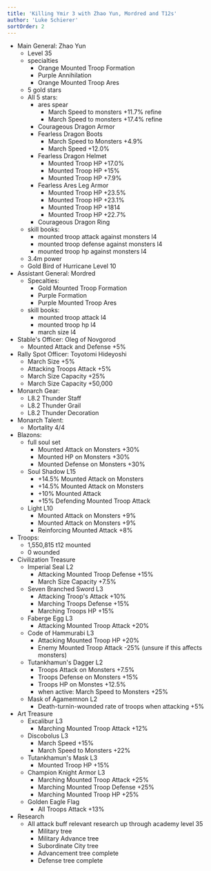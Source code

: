 ```yaml
---
title: 'Killing Ymir 3 with Zhao Yun, Mordred and T12s'
author: 'Luke Schierer'
sortOrder: 2
---
```


* Main General: Zhao Yun
  * Level 35
  * specialties
    * Orange Mounted Troop Formation
    * Purple Annihilation
    * Orange Mounted Troop Ares
  * 5 gold stars
  * All 5 stars: 
    * ares spear
      * March Speed to monsters +11.7% refine
      * March Speed to monsters +17.4% refine
    * Courageous Dragon Armor
    * Fearless Dragon Boots
      * March Speed to Monsters +4.9%
      * March Speed +12.0%
    * Fearless Dragon Helmet
      * Mounted Troop HP +17.0%
      * Mounted Troop HP +15%
      * Mounted Troop HP +7.9%
    * Fearless Ares Leg Armor
      * Mounted Troop HP +23.5%
      * Mounted Troop HP +23.1%
      * Mounted Troop HP +1814
      * Mounted Troop HP +22.7%
    * Courageous Dragon Ring
  * skill books:
    * mounted troop attack against monsters l4
    * mounted troop defense against monsters l4
    * mounted troop hp against monsters l4
  * 3.4m power
  * Gold Bird of Hurricane Level 10
* Assistant General: Mordred
  * Specalties: 
    * Gold Mounted Troop Formation
    * Purple Formation
    * Purple Mounted Troop Ares
  * skill books:
    * mounted troop attack l4
    * mounted troop hp l4
    * march size l4
* Stable's Officer: Oleg of Novgorod
  * Mounted Attack and Defense +5%
* Rally Spot Officer: Toyotomi Hideyoshi
  * March Size +5%
  * Attacking Troops Attack +5%
  * March Size Capacity +25%
  * March Size Capacity +50,000
* Monarch Gear:
  * L8.2 Thunder Staff
  * L8.2 Thunder Grail
  * L8.2 Thunder Decoration
* Monarch Talent:
  * Mortality 4/4
* Blazons:
  * full soul set
    * Mounted Attack on Monsters +30%
    * Mounted HP on Monsters +30%
    * Mounted Defense on Monsters +30%
  * Soul Shadow L15
    * +14.5% Mounted Attack on Monsters
    * +14.5% Mounted Attack on Monsters
    * +10% Mounted Attack
    * +15% Defending Mounted Troop Attack
  * Light L10
    * Mounted Attack on Monsters +9%
    * Mounted Attack on Monsters +9%
    * Reinforcing Mounted Attack +8%
* Troops:
  * 1,550,815 t12 mounted
  * 0 wounded
* Civilization Treasure
  * Imperial Seal L2
    * Attacking Mounted Troop Defense +15%
    * March Size Capacity +7.5%
  * Seven Branched Sword L3
    * Attacking Troop's Attack +10%
    * Marching Troops Defense +15%
    * Marching Troops HP +15%
  * Faberge Egg L3
    * Attacking Mounted Troop Attack +20%
  * Code of Hammurabi L3
    * Attacking Mounted Troop HP +20%
    * Enemy Mounted Troop Attack -25% (unsure if this affects monsters)
  * Tutankhamun's Dagger L2
    * Troops Attack on Monsters +7.5%
    * Troops Defense on Monsters +15%
    * Troops HP on Monstes +12.5%
    * when active: March Speed to Monsters +25%
  * Mask of Agamemnon L2
    * Death-turnin-wounded rate of troops when attacking +5%
* Art Treasure
  * Excalibur L3
    * Marching Mounted Troop Attack +12%
  * Discobolus L3
    * March Speed +15%
    * March Speed to Monsters +22%
  * Tutankhamun's Mask L3
    * Mounted Troop HP +15%
  * Champion Knight Armor L3
    * Marching Mounted Troop Attack +25%
    * Marching Mounted Troop Defense +25%
    * Marching Mounted Troop HP +25%
  * Golden Eagle Flag
    * All Troops Attack +13%
* Research
  * All attack buff relevant research up through academy level 35
    * Military tree
    * Military Advance tree
    * Subordinate City tree
    * Advancement tree complete
    * Defense tree complete
  
